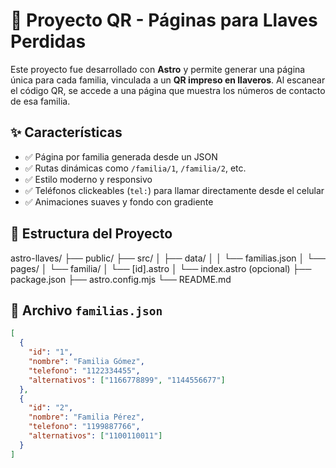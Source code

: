 # 🔑 Proyecto QR - Páginas para Llaves Perdidas

Este proyecto fue desarrollado con **Astro** y permite generar una página única para cada familia, vinculada a un **QR impreso en llaveros**. Al escanear el código QR, se accede a una página que muestra los números de contacto de esa familia.

## ✨ Características

- ✅ Página por familia generada desde un JSON
- ✅ Rutas dinámicas como `/familia/1`, `/familia/2`, etc.
- ✅ Estilo moderno y responsivo
- ✅ Teléfonos clickeables (`tel:`) para llamar directamente desde el celular
- ✅ Animaciones suaves y fondo con gradiente

## 📁 Estructura del Proyecto
astro-llaves/
├── public/
├── src/
│ ├── data/
│ │ └── familias.json
│ └── pages/
│ └── familia/
│ └── [id].astro
│ └── index.astro (opcional)
├── package.json
├── astro.config.mjs
└── README.md


## 📄 Archivo `familias.json`

```json
[
  {
    "id": "1",
    "nombre": "Familia Gómez",
    "telefono": "1122334455",
    "alternativos": ["1166778899", "1144556677"]
  },
  {
    "id": "2",
    "nombre": "Familia Pérez",
    "telefono": "1199887766",
    "alternativos": ["1100110011"]
  }
]
